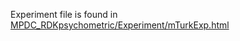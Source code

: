 Experiment file is found in  [MPDC_RDKpsychometric/Experiment/mTurkExp.html](https://github.com/vrsivananda/MPDC_RDKpsychometric/blob/master/Experiment/mTurkExp.html)
